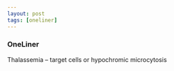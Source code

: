 ```yaml
---
layout: post
tags: [oneliner]
---
```



### OneLiner

Thalassemia – target cells or hypochromic microcytosis
